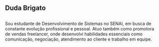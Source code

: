 ## Duda Brigato
   ##
Sou estudante de Desenvolvimento de Sistemas no SENAI, em busca de constante evolução profissional e pessoal. Atuo também como promotora de vendas freelancer, onde desenvolvi habilidades essenciais como comunicação, negociação, atendimento ao cliente e trabalho em equipe.
